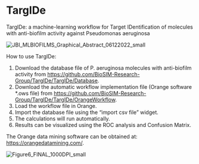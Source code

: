 # TargIDe

TargIDe: a machine-learning workflow for Target IDentification of molecules with anti-biofilm activity against Pseudomonas aeruginosa 

![JBI_MLBIOFILMS_Graphical_Abstract_06122022_small](https://user-images.githubusercontent.com/11854631/206169722-cf49ef85-32d0-4f13-9d49-a72ac506fcc8.jpg)

How to use TargIDe:

1.	Download the database file of P. aeruginosa molecules with anti-biofilm activity from https://github.com/BioSIM-Research-Group/TargIDe/TargIDe/Database.
2.	Download the automatic workflow implementation file (Orange software *.ows file) from https://github.com/BioSIM-Research-Group/TargIDe/TargIDe/OrangeWorkflow.
3.	Load the workflow file in Orange.
4.	Import the database file using the “import csv file” widget.
5.	The calculations will run automatically.
6.	Results can be visualized using the ROC analysis and Confusion Matrix.

The Orange data mining software can be obtained at: https://orangedatamining.com/.

![Figure6_FINAL_1000DPI_small](https://user-images.githubusercontent.com/11854631/206169868-1cac446a-51e9-40eb-89a9-50e44f5a7555.jpg)


